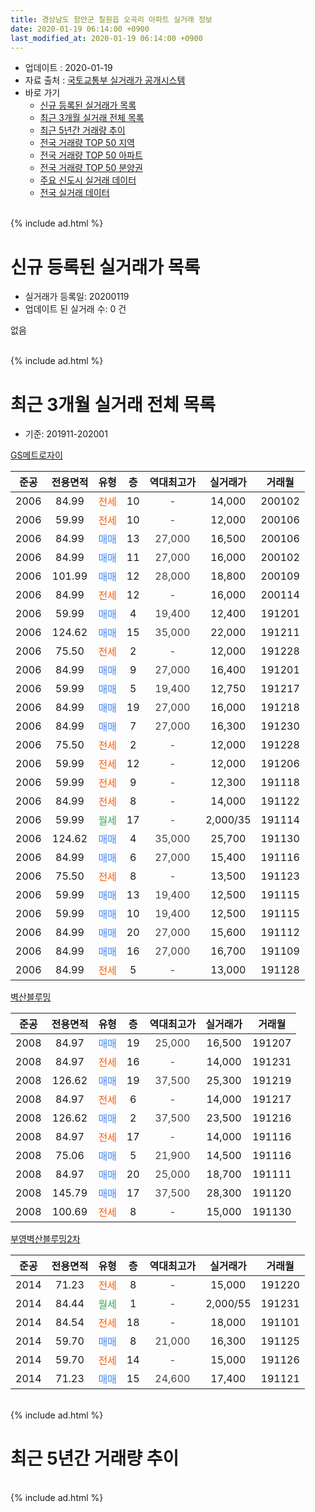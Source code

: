 ```yaml
---
title: 경상남도 함안군 칠원읍 오곡리 아파트 실거래 정보
date: 2020-01-19 06:14:00 +0900
last_modified_at: 2020-01-19 06:14:00 +0900
---
```


* 업데이트 : 2020-01-19
* 자료 출처 : [국토교통부 실거래가 공개시스템](http://rt.molit.go.kr)
* 바로 가기
    * [신규 등록된 실거래가 목록](#신규-등록된-실거래가-목록)
    * [최근 3개월 실거래 전체 목록](#최근-3개월-실거래-전체-목록)
    * [최근 5년간 거래량 추이](#최근-5년간-거래량-추이)
    * [전국 거래량 TOP 50 지역](https://apt-info.github.io/apt-trade-info/최근-3개월-전국에서-가장-거래가-많이-발생한-지역)
    * [전국 거래량 TOP 50 아파트](https://apt-info.github.io/apt-trade-info/최근-3개월-전국에서-가장-거래가-많이-발생한-아파트)
    * [전국 거래량 TOP 50 분양권](https://apt-info.github.io/apt-trade-info/최근-3개월-전국에서-가장-거래가-많이-발생한-분양권)
    * [주요 신도시 실거래 데이터](https://apt-info.github.io/apt-trade-info/주요-신도시)
    * [전국 실거래 데이터](https://apt-info.github.io/apt-trade-info/전국)
<br>
{% include ad.html %}
<br>

# 신규 등록된 실거래가 목록
* 실거래가 등록일: 20200119
* 업데이트 된 실거래 수: 0 건

없음

<br>
{% include ad.html %}
<br>

# 최근 3개월 실거래 전체 목록
* 기준: 201911-202001


[GS메트로자이](https://search.naver.com/search.naver?query=%EA%B2%BD%EC%83%81%EB%82%A8%EB%8F%84+%ED%95%A8%EC%95%88%EA%B5%B0+%EC%B9%A0%EC%9B%90%EC%9D%8D+%EC%98%A4%EA%B3%A1%EB%A6%AC+GS%EB%A9%94%ED%8A%B8%EB%A1%9C%EC%9E%90%EC%9D%B4)

|준공|전용면적|유형|층|역대최고가|실거래가|거래월|
|:---:|:---:|:---:|:---:|:---:|:---:|:---:|
|2006|84.99|<span style="color:#ff5a00">전세</span>|10|<span style="color:#444444">-</span>|14,000|200102|
|2006|59.99|<span style="color:#ff5a00">전세</span>|10|<span style="color:#444444">-</span>|12,000|200106|
|2006|84.99|<span style="color:#4285f3">매매</span>|13|<span style="color:#444444">27,000</span>|16,500|200106|
|2006|84.99|<span style="color:#4285f3">매매</span>|11|<span style="color:#444444">27,000</span>|16,000|200102|
|2006|101.99|<span style="color:#4285f3">매매</span>|12|<span style="color:#444444">28,000</span>|18,800|200109|
|2006|84.99|<span style="color:#ff5a00">전세</span>|12|<span style="color:#444444">-</span>|16,000|200114|
|2006|59.99|<span style="color:#4285f3">매매</span>|4|<span style="color:#444444">19,400</span>|12,400|191201|
|2006|124.62|<span style="color:#4285f3">매매</span>|15|<span style="color:#444444">35,000</span>|22,000|191211|
|2006|75.50|<span style="color:#ff5a00">전세</span>|2|<span style="color:#444444">-</span>|12,000|191228|
|2006|84.99|<span style="color:#4285f3">매매</span>|9|<span style="color:#444444">27,000</span>|16,400|191201|
|2006|59.99|<span style="color:#4285f3">매매</span>|5|<span style="color:#444444">19,400</span>|12,750|191217|
|2006|84.99|<span style="color:#4285f3">매매</span>|19|<span style="color:#444444">27,000</span>|16,000|191218|
|2006|84.99|<span style="color:#4285f3">매매</span>|7|<span style="color:#444444">27,000</span>|16,300|191230|
|2006|75.50|<span style="color:#ff5a00">전세</span>|2|<span style="color:#444444">-</span>|12,000|191228|
|2006|59.99|<span style="color:#ff5a00">전세</span>|12|<span style="color:#444444">-</span>|12,000|191206|
|2006|59.99|<span style="color:#ff5a00">전세</span>|9|<span style="color:#444444">-</span>|12,300|191118|
|2006|84.99|<span style="color:#ff5a00">전세</span>|8|<span style="color:#444444">-</span>|14,000|191122|
|2006|59.99|<span style="color:#34a853">월세</span>|17|<span style="color:#444444">-</span>|2,000/35|191114|
|2006|124.62|<span style="color:#4285f3">매매</span>|4|<span style="color:#444444">35,000</span>|25,700|191130|
|2006|84.99|<span style="color:#4285f3">매매</span>|6|<span style="color:#444444">27,000</span>|15,400|191116|
|2006|75.50|<span style="color:#ff5a00">전세</span>|8|<span style="color:#444444">-</span>|13,500|191123|
|2006|59.99|<span style="color:#4285f3">매매</span>|13|<span style="color:#444444">19,400</span>|12,500|191115|
|2006|59.99|<span style="color:#4285f3">매매</span>|10|<span style="color:#444444">19,400</span>|12,500|191115|
|2006|84.99|<span style="color:#4285f3">매매</span>|20|<span style="color:#444444">27,000</span>|15,600|191112|
|2006|84.99|<span style="color:#4285f3">매매</span>|16|<span style="color:#444444">27,000</span>|16,700|191109|
|2006|84.99|<span style="color:#ff5a00">전세</span>|5|<span style="color:#444444">-</span>|13,000|191128|

[벽산블루밍](https://search.naver.com/search.naver?query=%EA%B2%BD%EC%83%81%EB%82%A8%EB%8F%84+%ED%95%A8%EC%95%88%EA%B5%B0+%EC%B9%A0%EC%9B%90%EC%9D%8D+%EC%98%A4%EA%B3%A1%EB%A6%AC+%EB%B2%BD%EC%82%B0%EB%B8%94%EB%A3%A8%EB%B0%8D)

|준공|전용면적|유형|층|역대최고가|실거래가|거래월|
|:---:|:---:|:---:|:---:|:---:|:---:|:---:|
|2008|84.97|<span style="color:#4285f3">매매</span>|19|<span style="color:#444444">25,000</span>|16,500|191207|
|2008|84.97|<span style="color:#ff5a00">전세</span>|16|<span style="color:#444444">-</span>|14,000|191231|
|2008|126.62|<span style="color:#4285f3">매매</span>|19|<span style="color:#444444">37,500</span>|25,300|191219|
|2008|84.97|<span style="color:#ff5a00">전세</span>|6|<span style="color:#444444">-</span>|14,000|191217|
|2008|126.62|<span style="color:#4285f3">매매</span>|2|<span style="color:#444444">37,500</span>|23,500|191216|
|2008|84.97|<span style="color:#ff5a00">전세</span>|17|<span style="color:#444444">-</span>|14,000|191116|
|2008|75.06|<span style="color:#4285f3">매매</span>|5|<span style="color:#444444">21,900</span>|14,500|191116|
|2008|84.97|<span style="color:#4285f3">매매</span>|20|<span style="color:#444444">25,000</span>|18,700|191111|
|2008|145.79|<span style="color:#4285f3">매매</span>|17|<span style="color:#444444">37,500</span>|28,300|191120|
|2008|100.69|<span style="color:#ff5a00">전세</span>|8|<span style="color:#444444">-</span>|15,000|191130|

[부영벽산블루밍2차](https://search.naver.com/search.naver?query=%EA%B2%BD%EC%83%81%EB%82%A8%EB%8F%84+%ED%95%A8%EC%95%88%EA%B5%B0+%EC%B9%A0%EC%9B%90%EC%9D%8D+%EC%98%A4%EA%B3%A1%EB%A6%AC+%EB%B6%80%EC%98%81%EB%B2%BD%EC%82%B0%EB%B8%94%EB%A3%A8%EB%B0%8D2%EC%B0%A8)

|준공|전용면적|유형|층|역대최고가|실거래가|거래월|
|:---:|:---:|:---:|:---:|:---:|:---:|:---:|
|2014|71.23|<span style="color:#ff5a00">전세</span>|8|<span style="color:#444444">-</span>|15,000|191220|
|2014|84.44|<span style="color:#34a853">월세</span>|1|<span style="color:#444444">-</span>|2,000/55|191231|
|2014|84.54|<span style="color:#ff5a00">전세</span>|18|<span style="color:#444444">-</span>|18,000|191101|
|2014|59.70|<span style="color:#4285f3">매매</span>|8|<span style="color:#444444">21,000</span>|16,300|191125|
|2014|59.70|<span style="color:#ff5a00">전세</span>|14|<span style="color:#444444">-</span>|15,000|191126|
|2014|71.23|<span style="color:#4285f3">매매</span>|15|<span style="color:#444444">24,600</span>|17,400|191121|


<br>
{% include ad.html %}
<br>

# 최근 5년간 거래량 추이


<div style="width:100%;">
    <canvas id="deal_progress" height="200"></canvas>
</div>

<script>
new Chart(document.getElementById("deal_progress"), {
    type: 'line',
    data: {
        labels: ['201501','201502','201503','201504','201505','201506','201507','201508','201509','201510','201511','201512','201601','201602','201603','201604','201605','201606','201607','201608','201609','201610','201611','201612','201701','201702','201703','201704','201705','201706','201707','201708','201709','201710','201711','201712','201801','201802','201803','201804','201805','201806','201807','201808','201809','201810','201811','201812','201901','201902','201903','201904','201905','201906','201907','201908','201909','201910','201911','201912','202001'],
        datasets: [{
            label: '매매',
            pointRadius: 1,
            data: [17, 21, 19, 15, 20, 19, 16, 13, 19, 26, 21, 20, 20, 11, 20, 8, 13, 9, 15, 7, 20, 19, 24, 17, 3, 4, 19, 10, 10, 9, 14, 13, 9, 13, 9, 11, 11, 8, 22, 7, 5, 7, 5, 9, 14, 11, 11, 6, 7, 11, 9, 6, 7, 14, 11, 11, 14, 13, 11, 9, 3],
            borderColor: "rgba(255, 201, 14, 1)",
            backgroundColor: "rgba(255, 201, 14, 0.5)",
            fill: false,
            lineTension: 0
        },{
            label: '전월세',
            pointRadius: 1,
            data: [14, 5, 14, 5, 10, 8, 15, 1, 6, 8, 7, 5, 16, 11, 8, 7, 9, 9, 11, 11, 10, 19, 7, 9, 8, 13, 9, 6, 8, 4, 7, 15, 10, 5, 8, 11, 10, 9, 9, 8, 9, 5, 9, 16, 14, 10, 8, 3, 17, 8, 10, 5, 7, 3, 19, 8, 5, 6, 9, 7, 3],
            borderColor: "rgba(0, 141, 185, 1)",
            backgroundColor: "rgba(0, 141, 185, 0.5)",
            fill: false,
            lineTension: 0
        }
        ]
    },
    options: {
        responsive: true,
        title: {
            display: false
        },
        tooltips: {
            mode: 'index',
            intersect: false
        },
        hover: {
            mode: 'nearest',
            intersect: true
        },
        scales: {
            xAxes: [{
                display: true,
                scaleLabel: {
                    display: true,
                    labelString: '년/월'
                }
            }],
            yAxes: [{
                display: true,
                ticks: {
                    suggestedMin: 0,
                },
                scaleLabel: {
                    display: true,
                    labelString: '실거래 수'
                }
            }]
        }
    }
});

</script>


<br>
{% include ad.html %}
<br>

